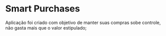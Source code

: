 # Smart Purchases

Aplicação foi criado com objetivo de manter suas compras sobe controle, não gasta mais que o valor estipulado;

